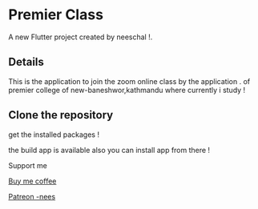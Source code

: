 # Premier Class

A new Flutter project created by neeschal !.

## Details

This is the application to join the zoom online class by the application .
of premier college of new-baneshwor,kathmandu where currently i study !

## Clone the repository
get the installed packages ! 

the build app is available also you can install app from there !

Support me

[Buy me coffee](https://www.buymeacoffee.com/neesofficial)

[Patreon -nees](https://www.patreon.com/techneesofficial17)
